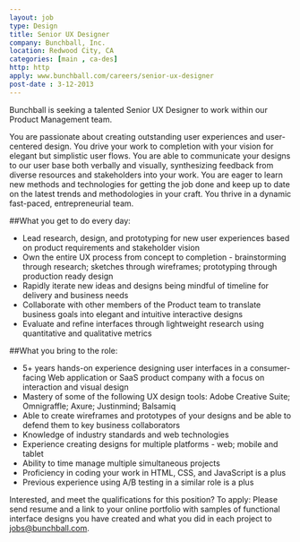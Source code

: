 ```yaml
---
layout: job
type: Design
title: Senior UX Designer
company: Bunchball, Inc.
location: Redwood City, CA
categories: [main , ca-des]
http: http
apply: www.bunchball.com/careers/senior-ux-designer
post-date : 3-12-2013
---
```


Bunchball is seeking a talented Senior UX Designer to work within our Product Management team.

You are passionate about creating outstanding user experiences and user-centered design. You drive your work to completion with your vision for elegant but simplistic user flows. You are able to communicate your designs to our user base both verbally and visually, synthesizing feedback from diverse resources and stakeholders into your work. You are eager to learn new methods and technologies for getting the job done and keep up to date on the latest trends and methodologies in your craft. You thrive in a dynamic fast-paced, entrepreneurial team.

##What you get to do every day:

* Lead research, design, and prototyping for new user experiences based on product requirements and stakeholder vision
* Own the entire UX process from concept to completion - brainstorming through research; sketches through wireframes; prototyping through production ready design
* Rapidly iterate new ideas and designs being mindful of timeline for delivery and business needs
* Collaborate with other members of the Product team to translate business goals into elegant and intuitive interactive designs
* Evaluate and refine interfaces through lightweight research using quantitative and qualitative metrics

##What you bring to the role:

* 5+ years hands-on experience designing user interfaces in a consumer-facing Web application or SaaS product company with a focus on interaction and visual design
* Mastery of some of the following UX design tools: Adobe Creative Suite; Omnigraffle; Axure; Justinmind; Balsamiq
* Able to create wireframes and prototypes of your designs and be able to defend them to key business collaborators
* Knowledge of industry standards and web technologies
* Experience creating designs for multiple platforms - web; mobile and tablet
* Ability to time manage multiple simultaneous projects
* Proficiency in coding your work in HTML, CSS, and JavaScript is a plus
* Previous experience using A/B testing in a similar role is a plus

Interested, and meet the qualifications for this position? To apply: Please send resume and a link to your online portfolio with samples of functional interface designs you have created and what you did in each project to jobs@bunchball.com.